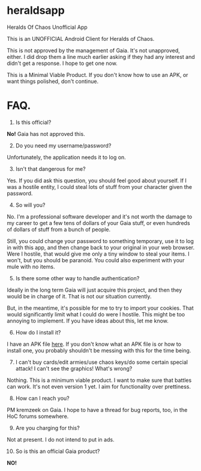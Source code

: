 heraldsapp
==========

Heralds Of Chaos Unofficial App



This is an UNOFFICIAL Android Client for Heralds of Chaos.

This is not approved by the management of Gaia.  It's not unapproved, either.  I did drop them a line much earlier asking if they had any interest and didn't get a response. I hope to get one now.

This is a Minimal Viable Product.  If you don't know how to use an APK, or want things polished, don't continue.


FAQ.
====

1. Is this official?

**No!**  Gaia has not approved this.

2. Do you need my username/password?

Unfortunately, the application needs it to log on.

3. Isn't that dangerous for me?

Yes. If you did ask this question, you should feel good about yourself. If I was a hostile entity, I could steal lots of stuff from your character given the password.

4. So will you?

No. I'm a professional software developer and it's not worth the damage to my career to get a few tens of dollars of your Gaia stuff, or even hundreds of dollars of stuff from a bunch of people.

Still, you could change your password to something temporary, use it to log in with this app, and then change back to your original in your web browser. Were I hostile, that would give me only a tiny window to steal your items. I won't, but you should be paranoid.  You could also experiment with your mule with no items.

5. Is there some other way to handle authentication?

Ideally in the long term Gaia will just acquire this project, and then they would be in charge of it.  That is not our situation currently.

But, in the meantime, it's possible for me to try to import your cookies. That would significantly limit what I could do were I hostile.  This might be too annoying to implement.  If you have ideas about this, let me know.

6. How do I install it?

I have an APK file <a href="">here</a>.  If you don't know what an APK file is or how to install one, you probably shouldn't be messing with this for the time being. 

7. I can't buy cards/edit armies/use chaos keys/do some certain special attack!  I can't see the graphics!  What's wrong?

Nothing.  This is a minimum viable product. I want to make sure that battles can work.  It's not even version 1 yet.  I aim for functionality over prettiness.

8. How can I reach you?

PM kremzeek on Gaia.  I hope to have a thread for bug reports, too, in the HoC forums somewhere.

9. Are you charging for this?

Not at present.  I do not intend to put in ads. 

10. So is this an official Gaia product?

**NO!**


